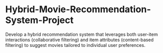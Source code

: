 # Hybrid-Movie-Recommendation-System-Project
Develop a hybrid recommendation system that leverages both user-item interactions (collaborative filtering) and item attributes (content-based filtering) to suggest movies tailored to individual user preferences.
